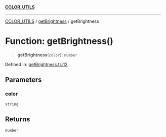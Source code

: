 [**COLOR_UTILS**](../../README.md)

***

[COLOR_UTILS](../../README.md) / [getBrightness](../README.md) / getBrightness

# Function: getBrightness()

> **getBrightness**(`color`): `number`

Defined in: [getBrightness.ts:12](https://github.com/dailker/everyutil/blob/7c30ec40bbb398255a9be572db0a537e8bcb9c11/src/color/getBrightness.ts#L12)

## Parameters

### color

`string`

## Returns

`number`
